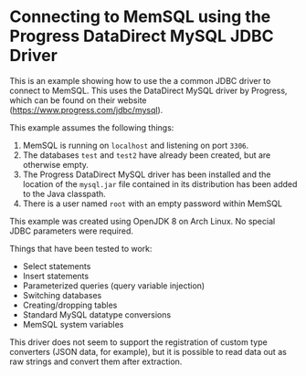 Connecting to MemSQL using the Progress DataDirect MySQL JDBC Driver
====================================================================

This is an example showing how to use the a common JDBC driver to connect to
MemSQL.  This uses the DataDirect MySQL driver by Progress, which can be found
on their website (https://www.progress.com/jdbc/mysql).

This example assumes the following things:
1. MemSQL is running on `localhost` and listening on port `3306`.
2. The databases `test` and `test2` have already been created, but are otherwise
   empty.
3. The Progress DataDirect MySQL driver has been installed and the location of
   the `mysql.jar` file contained in its distribution has been added to the Java
   classpath.
4. There is a user named `root` with an empty password within MemSQL

This example was created using OpenJDK 8 on Arch Linux.  No special JDBC
parameters were required.

Things that have been tested to work:
* Select statements
* Insert statements
* Parameterized queries (query variable injection)
* Switching databases
* Creating/dropping tables
* Standard MySQL datatype conversions
* MemSQL system variables

This driver does not seem to support the registration of custom type converters
(JSON data, for example), but it is possible to read data out as raw strings and
convert them after extraction.
